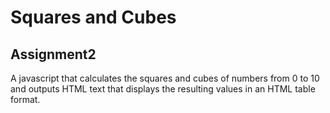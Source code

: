 # Squares and Cubes
## Assignment2

A javascript that calculates the squares and cubes of numbers from 0 to 10 and outputs HTML text that displays the resulting values in an HTML table format.

